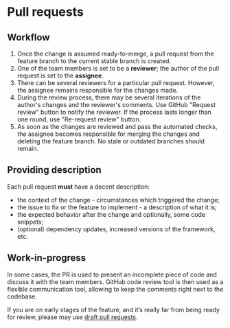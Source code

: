 # Pull requests

## Workflow

1. Once the change is assumed ready-to-merge, a pull request from the feature branch to the current stable branch is created.
2. One of the team members is set to be a **reviewer**; the author of the pull request is set to the **assignee**.
3. There can be several reviewers for a particular pull request. However, the assignee remains responsible for the changes made.
4. During the review process, there may be several iterations of the author's changes and the reviewer's comments. Use GitHub "Request review" button to notify the reviewer. If the process lasts longer than one round, use "Re-request review" button.
5. As soon as the changes are reviewed and pass the automated checks, the assignee becomes responsible for merging the changes and deleting the feature branch. No stale or outdated branches should remain.

## Providing description

Each pull request **must** have a decent description:

- the context of the change - circumstances which triggered the change;
- the issue to fix or the feature to implement - a description of what it is;
- the expected behavior after the change and optionally, some code snippets;
- (optional) dependency updates, increased versions of the framework, etc.

## Work-in-progress

In some cases, the PR is used to present an incomplete piece of code and discuss it with the team members. GitHub code review tool is then used as a flexible communication tool, allowing to keep the comments right next to the codebase.

If you are on early stages of the feature, and it’s really far from being ready for review, please may use [draft pull requests](https://github.blog/2019-02-14-introducing-draft-pull-requests/).